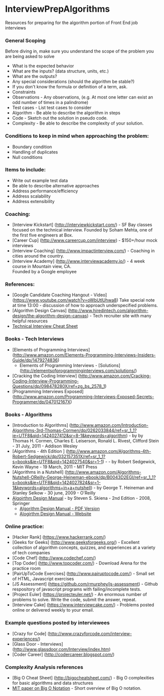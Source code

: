 # InterviewPrepAlgorithms


Resources for preparing for the algorithm portion of Front End job interviews

### General Scoping
  Before diving in, make sure you understand the scope of the problem you are being asked to solve
  
  * What is the expected behavior
  * What are the inputs?  (data structure, units, etc.)
  * What are the outputs?
  * Any special considerations (should the algorithm be stable?)
  * If you don't know the formula or definition of a term, ask.
  * Constraints
  * Observations - Any observations, (e.g. At most one letter can exist an odd number of times in a palindrome)
  * Test cases - List test cases to consider
  * Algorithm - Be able to describe the algorithm in steps
  * Code - Sketch out the solution in pseudo code.
  * Complexity - Be able to describe the complexity of your solution.
    
### Conditions to keep in mind when approaching the problem:
  * Boundary condition
  * Handling of duplicates
  * Null conditions
  
### Items to include:
  * Write out example test data
  * Be able to describe alternative approaches
  * Address performance/efficiency
  * Address scalability
  * Address extensibility
  
### Coaching: 
  * [Interview Kickstart] (http://interviewkickstart.com/) - SF Bay classes focused on the technical interview.
      Founded by Soham Mehta, one of the first five engineers at Box.
  * [Career Cup] (http://www.careercup.com/interview) - $150+/hour mock interviews
  * [Interview Coaching] (http://www.impactinterview.com/) - Coaching in cities around the country.
  * [Interview Academy] (http://www.interviewacademy.io/) - 4 week course in Mountain view, CA.  
      Founded by a Google employee


### References:
  * [Google Candidate Coaching Hangout - Video] (https://www.youtube.com/watch?v=oWbUtlUhwa8)
    Take special note at time 13:00 - discussion of how to approach underspecified problems.
  * [Algorithm Design Canvas] (http://www.hiredintech.com/algorithm-design/the-algorithm-design-canvas) - Tech recruiter site with many helpful resources
  * [Technical Interview Cheat Sheet](https://gist.github.com/TSiege/cbb0507082bb18ff7e4b) 

### Books - Tech Interviews
  * [Elements of Programming Interviews] (http://www.amazon.com/Elements-Programming-Interviews-Insiders-Guide/dp/1479274836)      
      * Elements of Programming Interviews - [Solutions] (http://elementsofprogramminginterviews.com/solutions/)
  * [Cracking the Coding Interview] (http://www.amazon.com/Cracking-Coding-Interview-Programming-Questions/dp/098478280X/ref=zg_bs_2578_1) 
  * [Programming Interviews Exposed] (http://www.amazon.com/Programming-Interviews-Exposed-Secrets-Programmer/dp/047012167X)

### Books - Algorithms
  * [Introduction to Algorithms] (http://www.amazon.com/Introduction-Algorithms-3rd-Thomas-Cormen/dp/0262033844/ref=sr_1_1?ie=UTF8&qid=1424027412&sr=8-1&keywords=algorithm) - by by Thomas H. Cormen, Charles E. Leiserson, Ronald L. Rivest, Clifford Stein - 31 July, 2011 - Addison Wesley
  * [Algorithms - 4th Edition ] (http://www.amazon.com/Algorithms-4th-Robert-Sedgewick/dp/032157351X/ref=sr_1_1?s=books&ie=UTF8&qid=1424027540&sr=1-1) - - by Robert Sedgewick, Kevin Wayne - 19 March, 2011 - MIT Press
  * [Algorithms in a Nutshell] (http://www.amazon.com/Algorithms-Nutshell-OReilly-George-Heineman-ebook/dp/B0043D2EGI/ref=sr_1_1?s=books&ie=UTF8&qid=1424027824&sr=1-1&keywords=algorithms+in+a+nutshell) - by George T. Heineman and Stanley Selkow - 30 june, 2009 - O'Reilly
  * [Algoirthm Design Manual](http://www.amazon.com/exec/obidos/ASIN/1848000693/thealgorithmrepo) - by Steven S. Skiena - 2nd Edition - 2008, Springer
    * [Algorithm Design Manual - PDF Version](http://sist.sysu.edu.cn/~isslxm/DSA/textbook/Skiena.-.TheAlgorithmDesignManual.pdf)
    * [Alogirthm Design Manual - Website](http://www3.cs.stonybrook.edu/~algorith/)
  
### Online practice:
  * [Hacker Rank] (https://www.hackerrank.com/)
  * [Geeks for Geeks] (http://www.geeksforgeeks.org/) - Excellent collection of algorithm concepts, quizzes, and experiences at a variety of tech companies
  * [Code Chef] (http://www.codechef.com/)
  * [Top Coder] (http://www.topcoder.com/) - Download Arena for the practice room
  * [PairUpToCode Exercises] (http://www.pairuptocode.com/) - Small set of HTML, Javascript exercises
  * [JS Assessment] (https://github.com/rmurphey/js-assessment) - Github respository of javascript programs with failing/incomplete tests.
  * [Project Euler] (https://projecteuler.net/) - An enormous number of problems to solve.  Write the code, submit the answer, repeat.
  * [Interview Cake] (https://www.interviewcake.com/) - Problems posted online or delivered weekly to your email.


### Example questions posted by interviewees
  * [Crazy for Code] (http://www.crazyforcode.com/interview-experiences/)
  * [Glass Door - Interviews] (http://www.glassdoor.com/Interview/index.htm)
  * [Coder Career] (http://codercareer.blogspot.com/)
  
### Complexity Analysis references
  * [Big O Cheat Sheet] (http://bigocheatsheet.com/) - Big O complexities for basic algorithms and data structures
  * [MIT paper on Big O Notation](http://web.mit.edu/16.070/www/lecture/big_o.pdf) - Short overview of Big O notation.
    
  

